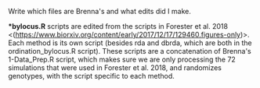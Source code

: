 Write which files are Brenna's and what edits did I make.

**\*bylocus.R** scripts are edited from the scripts in Forester et al. 2018 <(https://www.biorxiv.org/content/early/2017/12/17/129460.figures-only)>. Each method is its own script (besides rda and dbrda, which are both in the ordination_bylocus.R script). These scripts are a concatenation of Brenna's 1-Data_Prep.R script, which makes sure we are only processing the 72 simulations that were used in Forester et al. 2018, and randomizes genotypes, with the script specific to each method. 
